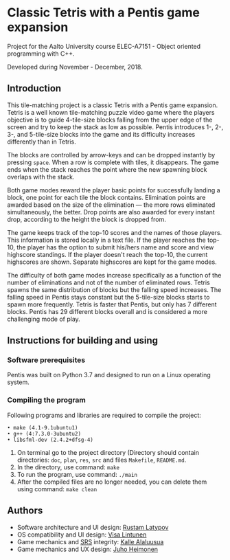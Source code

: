 # Classic Tetris with a Pentis game expansion

Project for the Aalto University course ELEC-A7151 - Object oriented programming with C++.

Developed during November - December, 2018.

## Introduction

This tile-matching project is a classic Tetris with a Pentis game expansion. Tetris is a well known tile-matching puzzle video game where the players objective is to guide 4-tile-size blocks falling from the upper edge of the screen and try to keep the stack as low as possible. Pentis introduces 1-, 2-, 3-, and 5-tile-size blocks into the game and its difficulty increases differently than in Tetris.

The blocks are controlled by arrow-keys and can be dropped instantly by pressing ```space```. When a row is complete with tiles, it disappears. The game ends when the stack reaches the point where the new spawning block overlaps with the stack.

Both game modes reward the player basic points for successfully landing a block, one point for each tile the block contains. Elimination points are awarded based on the size of the elimination — the more rows eliminated simultaneously, the better. Drop points are also awarded for every instant drop, according to the height the block is dropped from.

The game keeps track of the top-10 scores and the names of those players. This information is stored locally in a text file. If the player reaches the top-10, the player has the option to submit his/hers name and score and view highscore standings. If the player doesn't reach the top-10, the current highscores are shown. Separate highscores are kept for the game modes.

The difficulty of both game modes increase specifically as a function of the number of eliminations and not of the number of eliminated rows. Tetris spawns the same distribution of blocks but the falling speed increases. The falling speed in Pentis stays constant but the 5-tile-size blocks starts to spawn more frequently. Tetris is faster that Pentis, but only has 7 different blocks. Pentis has 29 different blocks overall and is considered a more challenging mode of play.

## Instructions for building and using

### Software prerequisites

Pentis was built on Python 3.7 and designed to run on a Linux operating system.

### Compiling the program

Following programs and libraries are required to compile the project:
```
• make (4.1-9.1ubuntu1)
• g++ (4:7.3.0-3ubuntu2)
• libsfml-dev (2.4.2+dfsg-4)
```
1. On terminal go to the project directory (Directory should contain directories: ```doc```, ```plan```, ```res```, ```src``` and files ```Makefile```, ```README.md```.
2. In the directory, use  command: 
``` make ```
3. To run the program, use command: 
```./main```
4. After the compiled files are no longer needed, you can delete them using command:
```make clean```

## Authors

- Software architecture and UI design: [Rustam Latypov](mailto:rustam.latypov@aalto.fi)
- OS compatibility and UI design: [Visa Lintunen](mailto:visa.lintunen@aalto.fi)
- Game mechanics and [SRS](https://tetris.wiki/SRS) integrity: [Kalle Alaluusua](mailto:kalle.alaluusua@aalto.fi)
- Game mechanics and UX design: [Juho Heimonen](mailto:juho.heimonen@aalto.fi)

